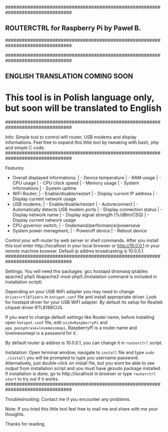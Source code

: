 ################################################################################
##           ROUTERCTRL for Raspberry Pi by Paweł B.                          ##
################################################################################

################################################################################
##            ENGLISH TRANSLATION COMING SOON                                 ##
# This tool is in Polish language only, but soon will be translated to English #
################################################################################

Info:
Simple tool to control wifi router, USB modems and display informations. 
Feel free to expand this little tool by tweaking with bash, php and simple C code.
################################################################################

Features:
 - Overall displayed informations;
 | - Device temperature
  | - RAM usage
   | - CPU usage
    | - CPU clock speed
     | - Memory usage
      | - System informations
       | - System uptime
 - WiFi Router;
 | - Enable/disable/restart
  | - Display current IP address
   | - Display current network usage
 - USB modems;
 | - Enable/disable/restart
  | - Autoreconnect
   | - Automatically detects USB modem ports
    | - Display connection status
     | - Display network name
      | - Display signal strength (%/dBm/CSQ)
       | - Display current network usage
 - CPU governor switch;
 | - Ondemand/performance/powersave
 - System power menagment;
 | - Poweroff device
  | - Reboot device
 
Control your wifi router by web server or shell commands.
After you install this tool enter http://localhost in your local browser or 
http://10.0.0.1 in your remote machine browser. Default ip addres broadcasting 
is 10.0.0.1.
################################################################################

Settings:
You will need this packages:
  gcc hostapd dnsmasq iptables apache2 php5 libapache2-mod-php5
(Instalation command is included in installation script)

Depending on your USB WiFi adapter you may need to change `driver=rtl871xdrv` in
`hotspot.conf` file and install appropriate driver. Look for hostapd driver for
your USB WiFI adapter. By default its setup for Realtek chipset driver RTL8188CUS.

If you want to change default settings like Router name, before installing open 
`hotspot.conf` file, edit `ssid=RaspberryPi` and `wpa_passphrase=lovemesomepi`. 
RaspberryPi is a router name and lovemesomepi is a password for it.

By default router ip addres is 10.0.0.1, you can change it in `routerctrl` script.

Instalation:
Open terminal window, navigate to `install` file and type `sudo ./install` you 
will be prompted to type you username password. Alternatively, just double-click on 
install file, but you wont be able to see output from installation script and 
you must have gksudo package installed. If installation is done, go to 
http://localhost in browser or type `routerctrl start` to try out if it works. 
################################################################################

Troubleshooting:
Contact me if you encounter any problems.

Note:
If you tried this little tool feel free to mail me and share with me your thoughts.

Thanks for reading.

